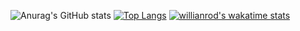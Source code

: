 ![Anurag's GitHub stats](https://github-readme-stats.vercel.app/api?username=NikosPapakonstantinou&show_icons=true&theme=synthwave&count_private=true)
[![Top Langs](https://github-readme-stats.vercel.app/api/top-langs/?username=NikosPapakonstantinou)](https://github.com/NikosPapakonstantinou/)
[![willianrod's wakatime stats](https://github-readme-stats.vercel.app/api/wakatime?username=NikosPapakonstantinou)](https://github.com/NikosPapakonstantinou/github-readme-stats)

<!--
### Hi there 👋
**NikosPapakonstantinou/NikosPapakonstantinou** is a ✨ _special_ ✨ repository because its `README.md` (this file) appears on your GitHub profile.

Here are some ideas to get you started:

- 🔭 I’m currently working on ...
- 🌱 I’m currently learning ...
- 👯 I’m looking to collaborate on ...
- 🤔 I’m looking for help with ...
- 💬 Ask me about ...
- 📫 How to reach me: ...
- 😄 Pronouns: ...
- ⚡ Fun fact: ...
-->
